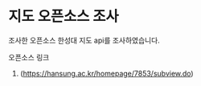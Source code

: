 # 지도 오픈소스 조사




조사한 오픈소스
한성대 지도 api를 조사하였습니다.

오픈소스 링크
1. (https://hansung.ac.kr/homepage/7853/subview.do)
